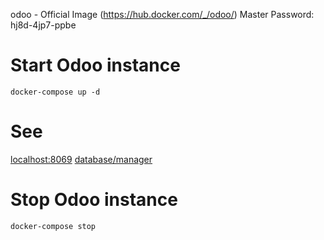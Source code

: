 odoo - Official Image (https://hub.docker.com/_/odoo/)
Master Password: hj8d-4jp7-ppbe

# Start Odoo instance
```shell
docker-compose up -d
```

# See
[localhost:8069](http://localhost:8069/)
[database/manager](http://localhost:8069/web/database/manager)

# Stop Odoo instance
```shell
docker-compose stop
```